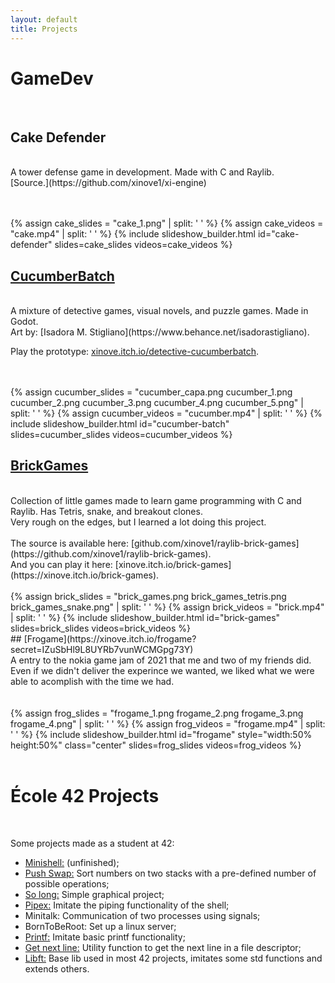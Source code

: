 ```yaml
---
layout: default
title: Projects
---
```


# GameDev 
<br> 

## Cake Defender
<br> 
A tower defense game in development. Made with C and Raylib.
<br>
[Source.](https://github.com/xinove1/xi-engine)

<br><br> 
{% assign cake_slides = "cake_1.png" | split: ' ' %}
{% assign cake_videos = "cake.mp4" | split: ' ' %}
{% include slideshow_builder.html id="cake-defender" slides=cake_slides videos=cake_videos %}
<br>

## [CucumberBatch](https://xinove.itch.io/detective-cucumberbatch)
<br> 
A mixture of detective games, visual novels, and puzzle games. Made in Godot.
<br>
Art by: [Isadora M. Stigliano](https://www.behance.net/isadorastigliano).

Play the prototype: [xinove.itch.io/detective-cucumberbatch](https://xinove.itch.io/detective-cucumberbatch).

<br><br> 
{% assign cucumber_slides = "cucumber_capa.png cucumber_1.png cucumber_2.png cucumber_3.png cucumber_4.png cucumber_5.png" | split: ' ' %}
{% assign cucumber_videos = "cucumber.mp4" | split: ' ' %}
{% include slideshow_builder.html id="cucumber-batch" slides=cucumber_slides videos=cucumber_videos %}
<br>

## [BrickGames](https://xinove.itch.io/brick-games)
<br> 
Collection of little games made to learn game programming with C and Raylib. Has Tetris, snake, and breakout clones.
<br>
Very rough on the edges, but I learned a lot doing this project. 
<br><br>
The source is available here: [github.com/xinove1/raylib-brick-games](https://github.com/xinove1/raylib-brick-games).
<br>
And you can play it here: [xinove.itch.io/brick-games](https://xinove.itch.io/brick-games).
<br><br> 
{% assign brick_slides = "brick_games.png brick_games_tetris.png brick_games_snake.png" | split: ' ' %}
{% assign brick_videos = "brick.mp4" | split: ' ' %}
{% include slideshow_builder.html id="brick-games" slides=brick_slides videos=brick_videos %}

<br>
## [Frogame](https://xinove.itch.io/frogame?secret=IZuSbHl9L8UYRb7vunWCMGpg73Y)
<br> 
A entry to the nokia game jam of 2021 that me and two of my friends did. Even if we didn't deliver the experince we wanted, we liked what we were able to acomplish with the time we had.
<br>
<br><br> 
{% assign frog_slides = "frogame_1.png frogame_2.png frogame_3.png frogame_4.png" | split: ' ' %}
{% assign frog_videos = "frogame.mp4" | split: ' ' %}
{% include slideshow_builder.html id="frogame" style="width:50% height:50%" class="center" slides=frog_slides videos=frog_videos %}

<br>

<br>

# École 42 Projects
<br> 

Some projects made as a student at 42:
- [Minishell:](https://github.com/xinove1/minihell) (unfinished);
- [Push Swap:](https://github.com/xinove1/push_swap) Sort numbers on two stacks with a pre-defined number of possible operations;
- [So long:](https://github.com/xinove1/so_long) Simple graphical project;
- [Pipex:](https://github.com/xinove1/pipex) Imitate the piping functionality of the shell;
-  Minitalk: Communication of two processes using signals;
-  BornToBeRoot: Set up a linux server;
- [Printf:](https://github.com/xinove1/printf) Imitate basic printf functionality;
- [Get next line:](https://github.com/xinove1/get_next_line) Utility function to get the next line in a file descriptor;
- [Libft:](https://github.com/xinove1/libft) Base lib used in most 42 projects, imitates some std functions and extends others.
